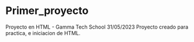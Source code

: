 # Primer_proyecto
Proyecto en HTML - Gamma Tech School 31/05/2023
Proyecto creado para practica, e iniciacion de HTML.
